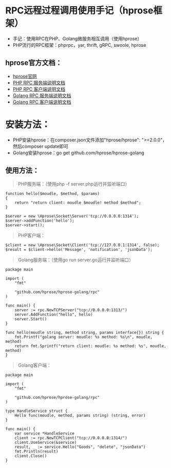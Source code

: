 # RPC远程过程调用使用手记（hprose框架）
* 手记：使用RPC在PHP、Golang微服务相互调用（使用hprose）
* PHP流行的RPC框架：phprpc，yar, thrift, gRPC, swoole, hprose

## hprose官方文档：
* [hprose官网](http://hprose.com/)
* [PHP RPC 服务端说明文档](https://github.com/hprose/hprose-php/wiki/06-Hprose-服务器)
* [PHP RPC 客户端说明文档](https://github.com/hprose/hprose-php/wiki/05-Hprose-客户端)
* [Golang RPC 服务端说明文档](https://github.com/hprose/hprose-golang/wiki/Hprose-服务器)
* [Golang RPC 客户端说明文档](https://github.com/hprose/hprose-golang/wiki/Hprose-客户端)


# 安装方法：
* PHP安装hprose：在composer.json文件添加"hprose/hprose": ">=2.0.0"，然后composer update即可
* Golang安装hprose：go get github.com/hprose/hprose-golang

## 使用方法：
> PHP服务端：（使用php -f server.php运行并监听端口）
```
function hello($moudle, $method, $params)
{
    return "return client: moudle $moudle! method $method";
}

$server = new \Hprose\Socket\Server('tcp://0.0.0.0:1314');
$server->addFunction('hello');
$server->start();
```

> PHP客户端：
```
$client = new \Hprose\Socket\Client('tcp://127.0.0.1:1314', false);
$result = $client->hello('Message', 'notification', 'jsonData');
```
> Golang服务端：（使用go run server.go运行并监听端口）
```
package main

import (
    "fmt"

    "github.com/hprose/hprose-golang/rpc"
)

func main() {
    server := rpc.NewTCPServer("tcp://0.0.0.0:1313/")
    server.AddFunction("hello", hello)
    server.Start()
}

func hello(moudle string, method string, params interface{}) string {
    fmt.Printf("golang server: moudle: %s method: %s\n", moudle, method)
    return fmt.Sprintf("return client: moudle: %s method: %s", moudle, method)
}
```

> Golang客户端：
```
package main

import (
    "fmt"

    "github.com/hprose/hprose-golang/rpc"
)

type HandleService struct {
    Hello func(moudle, method, params string) (string, error)
}

func main() {
    var service *HandleService
    client := rpc.NewTCPClient("tcp://0.0.0.0:1314/")
    client.UseService(&service)
    result, _ := service.Hello("Goods", "delete", "jsonData")
    fmt.Println(result)
    client.Close()
}
```
